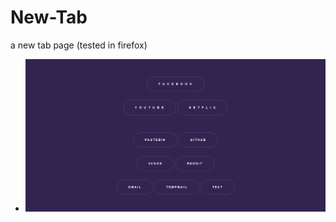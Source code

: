 # New-Tab
a new tab page (tested in firefox)
* ![gif](https://raw.githubusercontent.com/CabbaLens/New-Tab/master/image.gif)
